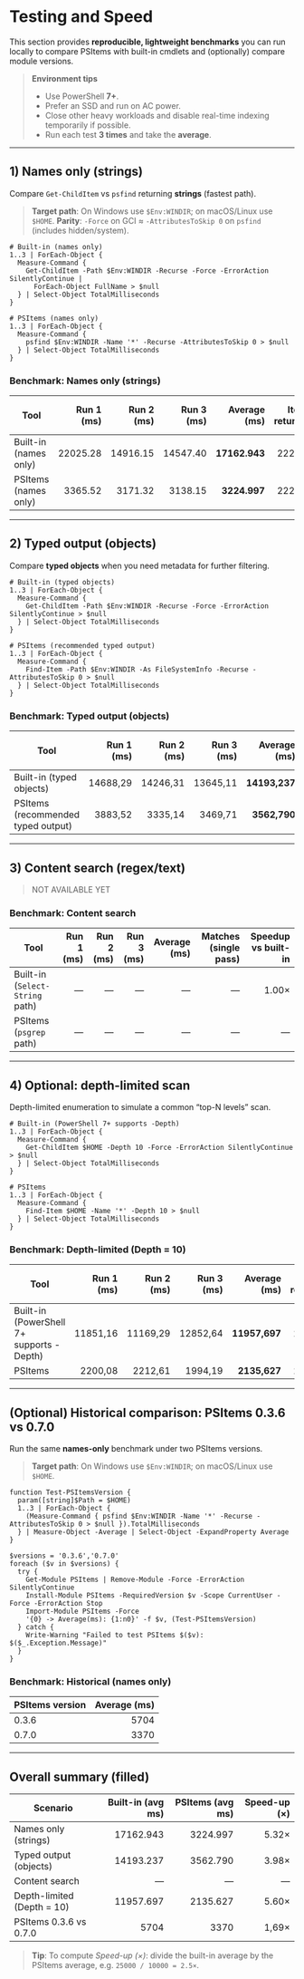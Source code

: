 ﻿# Testing and Speed

This section provides **reproducible, lightweight benchmarks** you can run locally to compare PSItems with built-in cmdlets and (optionally) compare module versions.

> **Environment tips**
> - Use PowerShell **7+**.
> - Prefer an SSD and run on AC power.
> - Close other heavy workloads and disable real-time indexing temporarily if possible.
> - Run each test **3 times** and take the **average**.

---

## 1) Names only (strings)

Compare `Get-ChildItem` vs `psfind` returning **strings** (fastest path).

> **Target path**: On Windows use `$Env:WINDIR`; on macOS/Linux use `$HOME`.
> **Parity**: `-Force` on GCI ≈ `-AttributesToSkip 0` on `psfind` (includes hidden/system).

```pwsh
# Built-in (names only)
1..3 | ForEach-Object {
  Measure-Command {
    Get-ChildItem -Path $Env:WINDIR -Recurse -Force -ErrorAction SilentlyContinue |
      ForEach-Object FullName > $null
  } | Select-Object TotalMilliseconds
}

# PSItems (names only)
1..3 | ForEach-Object {
  Measure-Command {
    psfind $Env:WINDIR -Name '*' -Recurse -AttributesToSkip 0 > $null
  } | Select-Object TotalMilliseconds
}
```

### Benchmark: Names only (strings)

| Tool                  | Run 1 (ms) | Run 2 (ms) | Run 3 (ms) | **Average (ms)** | Items returned | Speedup vs built-in |
| --------------------- | ---------: | ---------: | ---------: | ---------------: | -------------: | ------------------: |
| Built-in (names only) |   22025.28 |   14916.15 |   14547.40 |    **17162.943** |         222994 |               1.00× |
| PSItems (names only)  |    3365.52 |    3171.32 |    3138.15 |     **3224.997** |         222994 |           **5.32×** |

---

## 2) Typed output (objects)

Compare **typed objects** when you need metadata for further filtering.

```pwsh
# Built-in (typed objects)
1..3 | ForEach-Object {
  Measure-Command {
    Get-ChildItem -Path $Env:WINDIR -Recurse -Force -ErrorAction SilentlyContinue > $null
  } | Select-Object TotalMilliseconds
}

# PSItems (recommended typed output)
1..3 | ForEach-Object {
  Measure-Command {
    Find-Item -Path $Env:WINDIR -As FileSystemInfo -Recurse -AttributesToSkip 0 > $null
  } | Select-Object TotalMilliseconds
}
```

### Benchmark: Typed output (objects)

| Tool                               | Run 1 (ms) | Run 2 (ms) | Run 3 (ms) | **Average (ms)** | Items returned | Speedup vs built-in |
| ---------------------------------- | ---------: | ---------: | ---------: | ---------------: | -------------: | ------------------: |
| Built-in (typed objects)           |   14688,29 |   14246,31 |   13645,11 |    **14193,237** |         222994 |               1.00× |
| PSItems (recommended typed output) |    3883,52 |    3335,14 |    3469,71 |     **3562,790** |         222994 |           **3,99x** |

---

## 3) Content search (regex/text)

> NOT AVAILABLE YET

### Benchmark: Content search

| Tool                            | Run 1 (ms) | Run 2 (ms) | Run 3 (ms) | **Average (ms)** | Matches (single pass) | Speedup vs built-in |
| ------------------------------- | ---------: | ---------: | ---------: | ---------------: | --------------------: | ------------------: |
| Built-in (`Select-String` path) |          — |          — |          — |                — |                     — |               1.00× |
| PSItems (`psgrep` path)         |          — |          — |          — |                — |                     — |                   — |

---

## 4) Optional: depth-limited scan

Depth-limited enumeration to simulate a common “top-N levels” scan.

```pwsh
# Built-in (PowerShell 7+ supports -Depth)
1..3 | ForEach-Object {
  Measure-Command {
    Get-ChildItem $HOME -Depth 10 -Force -ErrorAction SilentlyContinue > $null
  } | Select-Object TotalMilliseconds
}

# PSItems
1..3 | ForEach-Object {
  Measure-Command {
    Find-Item $HOME -Name '*' -Depth 10 > $null
  } | Select-Object TotalMilliseconds
}
```

### Benchmark: Depth-limited (Depth = 10)

| Tool                                     | Run 1 (ms) | Run 2 (ms) | Run 3 (ms) | **Average (ms)** | Items returned | Speedup vs built-in |
| ---------------------------------------- | ---------: | ---------: | ---------: | ---------------: | -------------: | ------------------: |
| Built-in (PowerShell 7+ supports -Depth) |   11851,16 |   11169,29 |   12852,64 |    **11957,697** |         243687 |               1.00× |
| PSItems                                  |    2200,08 |    2212,61 |    1994,19 |     **2135,627** |         243687 |           **5,60x** |

---

## (Optional) Historical comparison: PSItems 0.3.6 vs 0.7.0

Run the same **names-only** benchmark under two PSItems versions.

> **Target path**: On Windows use `$Env:WINDIR`; on macOS/Linux use `$HOME`.

```pwsh
function Test-PSItemsVersion {
  param([string]$Path = $HOME)
  1..3 | ForEach-Object {
    (Measure-Command { psfind $Env:WINDIR -Name '*' -Recurse -AttributesToSkip 0 > $null }).TotalMilliseconds
  } | Measure-Object -Average | Select-Object -ExpandProperty Average
}

$versions = '0.3.6','0.7.0'
foreach ($v in $versions) {
  try {
    Get-Module PSItems | Remove-Module -Force -ErrorAction SilentlyContinue
    Install-Module PSItems -RequiredVersion $v -Scope CurrentUser -Force -ErrorAction Stop
    Import-Module PSItems -Force
    '{0} -> Average(ms): {1:n0}' -f $v, (Test-PSItemsVersion)
  } catch {
    Write-Warning "Failed to test PSItems $($v): $($_.Exception.Message)"
  }
}
```

### Benchmark: Historical (names only)

| PSItems version | Average (ms) |
| --------------- | -----------: |
| 0.3.6           |         5704 |
| 0.7.0           |         3370 |

---

## Overall summary (filled)

| Scenario                   | Built-in (avg ms) | PSItems (avg ms) | Speed-up (×) |
| -------------------------- | ----------------: | ---------------: | -----------: |
| Names only (strings)       |         17162.943 |         3224.997 |        5.32× |
| Typed output (objects)     |         14193.237 |         3562.790 |        3.98× |
| Content search             |                 — |                — |            — |
| Depth-limited (Depth = 10) |         11957.697 |         2135.627 |        5.60× |
| PSItems 0.3.6 vs 0.7.0     |              5704 |             3370 |        1,69× |

> **Tip**: To compute *Speed-up (×)*: divide the built-in average by the PSItems average, e.g. `25000 / 10000 = 2.5×`.
